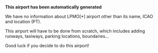 **This airport has been automatically generated**

We have no information about LPMO[*] airport other than its name, ICAO and location (PT).

This airport will have to be done from scratch, which includes adding runways, taxiways, parking locations, boundaries...

Good luck if you decide to do this airport!